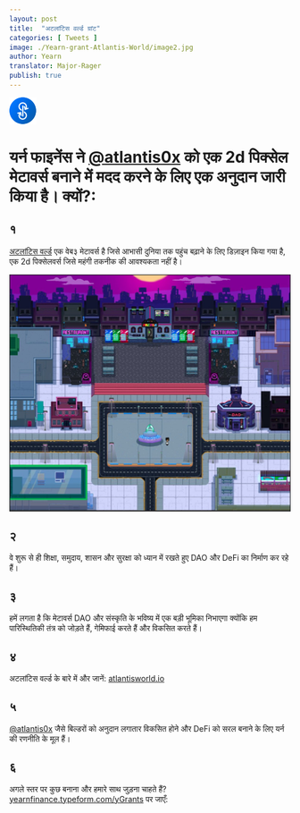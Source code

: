 ```yaml
---
layout: post
title:  "अटलांटिस वर्ल्ड ग्रांट"
categories: [ Tweets ]
image: ./Yearn-grant-Atlantis-World/image2.jpg
author: Yearn
translator: Major-Rager
publish: true
---
```


![](image1.jpg)

# यर्न फाइनेंस ने [@atlantis0x](https://twitter.com/atlantis0x) को एक 2d पिक्सेल मेटावर्स बनाने में मदद करने के लिए एक अनुदान जारी किया है। क्यों?:

## १ 

[अटलांटिस वर्ल्ड](https://twitter.com/atlantis0x) एक वेब३ मेटावर्स है जिसे आभासी दुनिया तक पहुंच बढ़ाने के लिए डिज़ाइन किया गया है, एक 2d पिक्सेलवर्स जिसे महंगी तकनीक की आवश्यकता नहीं है।

![](image2.jpg)

## २ 

वे शुरू से ही शिक्षा, समुदाय, शासन और सुरक्षा को ध्यान में रखते हुए DAO और DeFi का निर्माण कर रहे हैं।

## ३ 

हमें लगता है कि मेटावर्स DAO और संस्कृति के भविष्य में एक बड़ी भूमिका निभाएगा क्योंकि हम पारिस्थितिकी तंत्र को जोड़ते हैं, गेमिफाई करते हैं और विकसित करते हैं।

## ४ 

अटलांटिस वर्ल्ड के बारे में और जानें: [atlantisworld.io](https://atlantisworld.io)

## ५ 

[@atlantis0x](https://twitter.com/atlantis0x) जैसे बिल्डरों को अनुदान लगातार विकसित होने और DeFi को सरल बनाने के लिए यर्न की रणनीति के मूल हैं। 

## ६ 

अगले स्तर पर कुछ बनाना और हमारे साथ जुड़ना चाहते हैं? [yearnfinance.typeform.com/yGrants](https://yearnfinance.typeform.com/yGrants) पर जाएँ:
